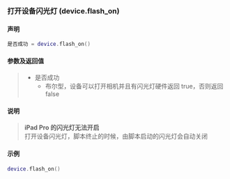 ### 打开设备闪光灯 \(**device\.flash\_on**\)


#### 声明
```lua
是否成功 = device.flash_on()
```


#### 参数及返回值  
> - 是否成功
>   - 布尔型，设备可以打开相机并且有闪光灯硬件返回 true，否则返回 false


#### 说明
> **iPad Pro 的闪光灯无法开启**  
> 打开设备闪光灯，脚本终止的时候，由脚本启动的闪光灯会自动关闭  


#### 示例  
```lua
device.flash_on()
```

